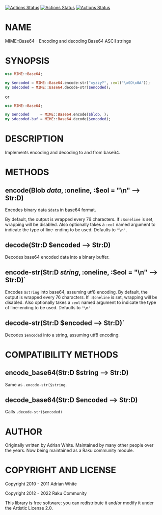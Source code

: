 [![Actions Status](https://github.com/raku-community-modules/MIME-Base64/actions/workflows/linux.yml/badge.svg)](https://github.com/raku-community-modules/MIME-Base64/actions) [![Actions Status](https://github.com/raku-community-modules/MIME-Base64/actions/workflows/macos.yml/badge.svg)](https://github.com/raku-community-modules/MIME-Base64/actions) [![Actions Status](https://github.com/raku-community-modules/MIME-Base64/actions/workflows/windows.yml/badge.svg)](https://github.com/raku-community-modules/MIME-Base64/actions)

NAME
====

MIME::Base64 - Encoding and decoding Base64 ASCII strings

SYNOPSIS
========

```raku
use MIME::Base64;

my $encoded = MIME::Base64.encode-str("xyzzy‽", :eol("\x0D\x0A"));
my $decoded = MIME::Base64.decode-str($encoded);
```

or

```raku
use MIME::Base64;

my $encoded     = MIME::Base64.encode($blob, );
my $decoded-buf = MIME::Base64.decode($encoded);
```

DESCRIPTION
===========

Implements encoding and decoding to and from base64.

METHODS
=======

encode(Blob $data, :$oneline, :$eol = "\n" --> Str:D)
-----------------------------------------------------

Encodeѕ binary data `$data` in base64 format.

By default, the output is wrapped every 76 characters. If `:$oneline` is set, wrapping will be disabled. Also optionally takes a `:eol` named argument to indicate the type of line-ending to be used. Defaults to `"\n"`.

decode(Str:D $encoded --> Str:D)
--------------------------------

Decodes base64 encoded data into a binary buffer.

encode-str(Str:D $string, :$oneline, :$eol = "\n" --> Str:D)`
-------------------------------------------------------------

Encodes `$string` into base64, assuming utf8 encoding. By default, the output is wrapped every 76 characters. If `:$oneline` is set, wrapping will be disabled. Also optionally takes a `:eol` named argument to indicate the type of line-ending to be used. Defaults to `"\n"`.

decode-str(Str:D $encoded --> Str:D)`
-------------------------------------

Decodes `$encoded` into a string, assuming utf8 encoding.

COMPATIBILITY METHODS
=====================

encode_base64(Str:D $string --> Str:D)
--------------------------------------

Same as `.encode-str($string`.

decode_base64(Str:D $encoded --> Str:D)
---------------------------------------

Calls `.decode-str($encoded)`

AUTHOR
======

Originally written by Adrian White. Maintained by many other people over the years. Now being maintained as a Raku community module.

COPYRIGHT AND LICENSE
=====================

Copyright 2010 - 2011 Adrian White

Copyright 2012 - 2022 Raku Community

This library is free software; you can redistribute it and/or modify it under the Artistic License 2.0.

